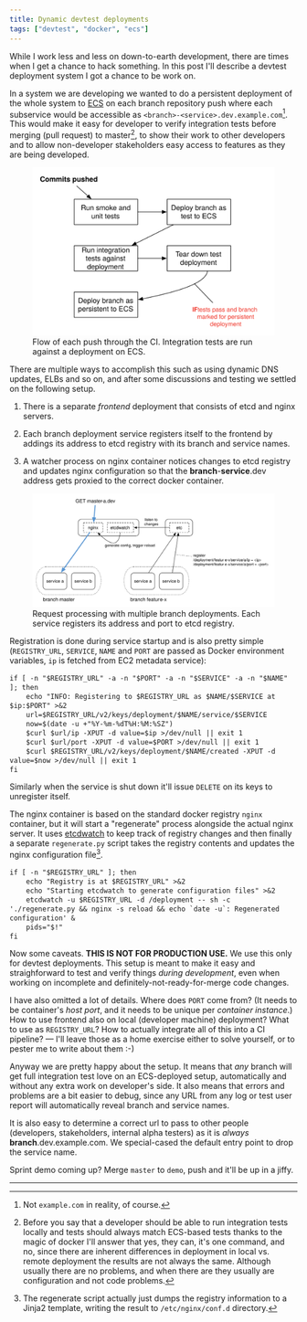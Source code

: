 ```yaml
---
title: Dynamic devtest deployments
tags: ["devtest", "docker", "ecs"]
---
```


While I work less and less on down-to-earth development, there are
times when I get a chance to hack something. In this post I'll
describe a devtest deployment system I got a chance to be work on.

In a system we are developing we wanted to do a persistent deployment
of the whole system to [ECS](https://aws.amazon.com/ecs/) on each
branch repository push where each subservice would be accessible as
`<branch>-<service>.dev.example.com`[^examplecom]. This would make it
easy for developer to verify integration tests before merging (pull
request) to master[^integration], to show their work to other
developers and to allow non-developer stakeholders easy access to
features as they are being developed.

<figure>
<a href="/assets/posts/devtest-deployments-process.svg"><img
src="/assets/posts/devtest-deployments-process.svg" alt="Testing pipeline"></a>

<figcaption>Flow of each push through the CI. Integration tests are
run against a deployment on ECS.
</figcaption>

</figure>

There are multiple ways to accomplish this such as using dynamic DNS
updates, ELBs and so on, and after some discussions and testing we
settled on the following setup.

1. There is a separate *frontend* deployment that consists of etcd and
   nginx servers.

2. Each branch deployment service registers itself to the frontend by
   addings its address to etcd registry with its branch and service
   names.

3. A watcher process on nginx container notices changes to etcd
   registry and updates nginx configuration so that the
   **branch**-**service**.dev address gets proxied to the correct
   docker container.


<figure>
<a href="/assets/posts/devtest-deployment-operation.svg"><img
src="/assets/posts/devtest-deployment-operation.svg" alt="Request processing in deployment"></a>

<figcaption>Request processing with multiple branch deployments. Each
service registers its address and port to etcd registry.
</figcaption>

</figure>

Registration is done during service startup and is also pretty simple
(`REGISTRY_URL`, `SERVICE`, `NAME` and `PORT` are passed as Docker
environment variables, `ip` is fetched from EC2 metadata service):

~~~ shell
if [ -n "$REGISTRY_URL" -a -n "$PORT" -a -n "$SERVICE" -a -n "$NAME" ]; then
    echo "INFO: Registering to $REGISTRY_URL as $NAME/$SERVICE at $ip:$PORT" >&2
    url=$REGISTRY_URL/v2/keys/deployment/$NAME/service/$SERVICE
    now=$(date -u +"%Y-%m-%dT%H:%M:%SZ")
    $curl $url/ip -XPUT -d value=$ip >/dev/null || exit 1
    $curl $url/port -XPUT -d value=$PORT >/dev/null || exit 1
    $curl $REGISTRY_URL/v2/keys/deployment/$NAME/created -XPUT -d value=$now >/dev/null || exit 1
fi
~~~

Similarly when the service is shut down it'll issue `DELETE` on its
keys to unregister itself.

The nginx container is based on the standard docker registry `nginx`
container, but it will start a "regenerate" process alongside the
actual nginx server. It uses
[etcdwatch](https://github.com/santtu/etcdwatch) to keep track of
registry changes and then finally a separate `regenerate.py` script
takes the registry contents and updates the nginx configuration
file[^regenerate].

~~~ shell
if [ -n "$REGISTRY_URL" ]; then
    echo "Registry is at $REGISTRY_URL" >&2
    echo "Starting etcdwatch to generate configuration files" >&2
    etcdwatch -u $REGISTRY_URL -d /deployment -- sh -c './regenerate.py && nginx -s reload && echo `date -u`: Regenerated configuration' &
    pids="$!"
fi
~~~

Now some caveats. **THIS IS NOT FOR PRODUCTION USE.** We use this only
for devtest deployments. This setup is meant to make it easy and
straighforward to test and verify things *during development*, even
when working on incomplete and definitely-not-ready-for-merge code
changes.

I have also omitted a lot of details. Where does `PORT` come from?
(It needs to be container's *host port*, and it needs to be unique per
*container instance*.) How to use frontend also on local (developer
machine) deployment? What to use as `REGISTRY_URL`? How to actually
integrate all of this into a CI pipeline? — I'll leave those as a home
exercise either to solve yourself, or to pester me to write about them
:-)

Anyway we are pretty happy about the setup. It means that *any* branch
will get full integration test love on an ECS-deployed setup,
automatically and without any extra work on developer's side. It also
means that errors and problems are a bit easier to debug, since any
URL from any log or test user report will automatically reveal branch
and service names.

It is also easy to determine a correct url to pass to other people
(developers, stakeholders, internal alpha testers) as it is *always*
**branch**.dev.example.com. We special-cased the default entry point
to drop the service name.

Sprint demo coming up? Merge `master` to `demo`, push and it'll be up
in a jiffy.

----

[^examplecom]: Not `example.com` in reality, of course.
[^integration]: Before you say that a developer should be able to run integration tests locally and tests should always match ECS-based tests thanks to the magic of docker I'll answer that yes, they can, it's one command, and no, since there are inherent differences in deployment in local vs. remote deployment the results are not always the same. Although usually there are no problems, and when there are they usually are configuration and not code problems.
[^regenerate]: The regenerate script actually just dumps the registry information to a Jinja2 template, writing the result to `/etc/nginx/conf.d` directory.
